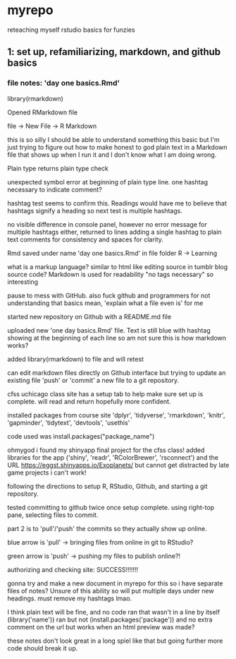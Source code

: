 # myrepo
reteaching myself rstudio basics for funzies

## 1: set up, refamiliarizing, markdown, and github basics
### file notes: 'day one basics.Rmd'

library(rmarkdown)

Opened RMarkdown file

file -> New File -> R Markdown

this is so silly I should be able to understand something this basic but I'm just trying to figure out how to make honest to god plain text in a Markdown file that shows up when I run it and I don't know what I am doing wrong. 

Plain type returns plain type check

unexpected symbol error at beginning of plain type line. one hashtag necessary to indicate comment?

hashtag test seems to confirm this. Readings would have me to believe that hashtags signify a heading so next test is multiple hashtags.

no visible difference in console panel, however no error message for multiple hashtags either, returned to lines adding a single hashtag to plain text comments for consistency and spaces for clarity. 

Rmd saved under name 'day one basics.Rmd' in file folder R -> Learning

what is a markup language? similar to html like editing source in tumblr blog source code? Markdown is used for readability "no tags necessary" so interesting 

pause to mess with GitHub. also fuck github and programmers for not understanding that basics mean, 'explain what a file even is' for me

started new repository on Github with a README.md file

uploaded new 'one day basics.Rmd' file. Text is still blue with hashtag showing at the beginning of each line so am not sure this is how markdown works? 

added library(rmarkdown) to file and will retest

can edit markdown files directly on Github interface but trying to update an existing file 'push' or 'commit' a new file to a git repository.

cfss uchicago class site has a setup tab to help make sure set up is complete. will read and return hopefully more confident.

installed packages from course site 'dplyr', 'tidyverse', 'rmarkdown', 'knitr', 'gapminder', 'tidytext', 'devtools', 'usethis'

code used was install.packages("package_name")

ohmygod i found my shinyapp final project for the cfss class! added libraries for the app ('shiny', 'readr', 'RColorBrewer', 'rsconnect') and the URL https://eggst.shinyapps.io/Exoplanets/ but cannot get distracted by late game projects i can't work!

following the directions to setup R, RStudio, Github, and starting a git repository.

tested committing to github twice once setup complete. using right-top pane, selecting files to commit.

part 2 is to 'pull'/'push' the commits so they actually show up online.

blue arrow is 'pull' -> bringing files from online in git to RStudio?

green arrow is 'push' -> pushing my files to publish online?!

authorizing and checking site: SUCCESS!!!!!!!

gonna try and make a new document in myrepo for this so i have separate files of notes? Unsure of this ability so will put multiple days under new headings. must remove my hashtags lmao. 

I think plain text will be fine, and no code ran that wasn't in a line by itself (library('name')) ran but not (install.packages('package')) and no extra comment on the url but works when an html preview was made? 

these notes don't look great in a long spiel like that but going further more code should break it up. 